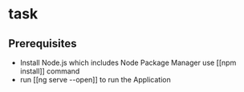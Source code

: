 # task
## Prerequisites
- Install Node.js which includes Node Package Manager
  use [[npm install]] command
- run [[ng serve --open]] to run the Application
